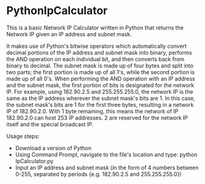 # PythonIpCalculator

This is a basic Network IP Calculator written in Python that returns the Network IP given an IP address and subnet mask.

It makes use of Python's bitwise operators which automatically convert decimal portions of the IP address and subnet mask into binary, performs the AND operation on each individual bit, and then converts back from binary to decimal.
The subnet mask is made up of four bytes and split into two parts; the first portion is made up of all 1's, while the second portion is made up of all 0's. When performing the AND operation with an IP address and the subnet mask, the first portion of bits is designated for the network IP. For example, using 182.90.2.5 and 255.255.255.0, the network IP is the same as the IP address wherever the subnet mask's bits are 1. In this case, the subnet mask's bits are 1 for the first three bytes, resulting in a network IP of 182.90.2.0. With 1 byte remaining, this means the network of IP 182.90.2.0 can host 253 IP addresses. 2 are reserved for the network IP itself and the special broadcast IP.

Usage steps:
- Download a version of Python
- Using Command Prompt, navigate to the file's location and type: python IpCalculator.py
- Input an IP address and subnet mask (in the form of 4 numbers between 0-255, separated by periods {e.g. 182.90.2.5 and 255.255.255.0})
